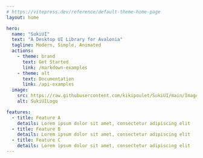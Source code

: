 ```yaml
---
# https://vitepress.dev/reference/default-theme-home-page
layout: home

hero:
  name: "SukiUI"
  text: "A Desktop UI Library for Avalonia"
  tagline: Modern, Simple, Animated
  actions:
    - theme: brand
      text: Get Started
      link: /markdown-examples
    - theme: alt
      text: Documentation
      link: /api-examples
  image:
    src: https://raw.githubusercontent.com/kikipoulet/SukiUI/main/Images/OIG.N5o-removebg-preview.png
    alt: SukiUILogo

features:
  - title: Feature A
    details: Lorem ipsum dolor sit amet, consectetur adipiscing elit
  - title: Feature B
    details: Lorem ipsum dolor sit amet, consectetur adipiscing elit
  - title: Feature C
    details: Lorem ipsum dolor sit amet, consectetur adipiscing elit
---
```


<style>
:root {
  --vp-home-hero-name-color: transparent;
  --vp-home-hero-name-background: -webkit-linear-gradient(120deg, #ede0b3 30%, #8f4136);
}

@media (min-width: 640px) {
  :root {
    --vp-home-hero-image-filter: blur(56px);
  }
}

@media (min-width: 960px) {
  :root {
    --vp-home-hero-image-filter: blur(68px);
  }
}
</style>